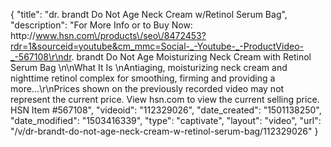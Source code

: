 {
    "title": "dr. brandt Do Not Age Neck Cream w\/Retinol Serum   Bag",
    "description": "For More Info or to Buy Now: http:\/\/www.hsn.com\/products\/seo\/8472453?rdr=1&sourceid=youtube&cm_mmc=Social-_-Youtube-_-ProductVideo-_-567108\r\ndr. brandt Do Not Age Moisturizing Neck Cream with Retinol Serum   Bag \n\nWhat It Is \nAntiaging, moisturizing neck cream and nighttime retinol complex for smoothing, firming and providing a more...\r\nPrices shown on the previously recorded video may not represent the current price.  View hsn.com to view the current selling price. HSN Item #567108",
    "videoid": "112329026",
    "date_created": "1501138250",
    "date_modified": "1503416339",
    "type": "captivate",
    "layout": "video",
    "url": "\/v\/dr-brandt-do-not-age-neck-cream-w-retinol-serum-bag\/112329026"
}